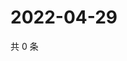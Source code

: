 # 2022-04-29

共 0 条

<!-- BEGIN WEIBO -->
<!-- 最后更新时间 Fri Apr 29 2022 05:00:43 GMT+0800 (China Standard Time) -->

<!-- END WEIBO -->
